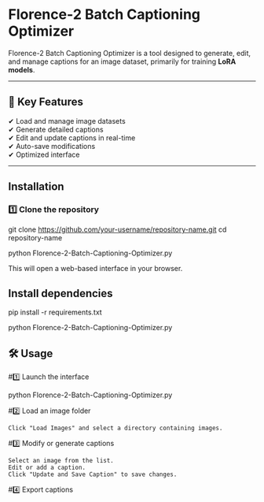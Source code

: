 # Florence-2 Batch Captioning Optimizer

Florence-2 Batch Captioning Optimizer is a tool designed to generate, edit, and manage captions for an image dataset, primarily for training **LoRA models**.  

---

## 📌 Key Features

✔ Load and manage image datasets  
✔ Generate detailed captions  
✔ Edit and update captions in real-time  
✔ Auto-save modifications  
✔ Optimized interface  

---

##  Installation

### 1️⃣ Clone the repository

git clone https://github.com/your-username/repository-name.git
cd repository-name


python Florence-2-Batch-Captioning-Optimizer.py

This will open a web-based interface in your browser.


## Install dependencies

pip install -r requirements.txt



python Florence-2-Batch-Captioning-Optimizer.py

## 🛠 Usage

#1️⃣ Launch the interface

python Florence-2-Batch-Captioning-Optimizer.py


#2️⃣ Load an image folder

    Click "Load Images" and select a directory containing images.


#3️⃣ Modify or generate captions

    Select an image from the list.
    Edit or add a caption.
    Click "Update and Save Caption" to save changes.


#4️⃣ Export captions


